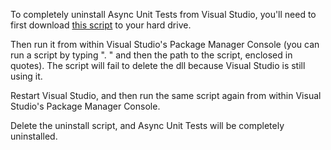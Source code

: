 To completely uninstall Async Unit Tests from Visual Studio, you'll need to first download [this script](../uninstall.ps1) to your hard drive.

Then run it from within Visual Studio's Package Manager Console (you can run a script by typing ". " and then the path to the script, enclosed in quotes). The script will fail to delete the dll because Visual Studio is still using it.

Restart Visual Studio, and then run the same script again from within Visual Studio's Package Manager Console.

Delete the uninstall script, and Async Unit Tests will be completely uninstalled.